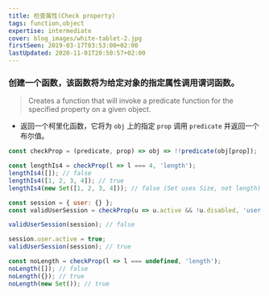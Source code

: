 ```yaml
---
title: 检查属性(Check property)
tags: function,object
expertise: intermediate
cover: blog_images/white-tablet-2.jpg
firstSeen: 2019-03-17T03:53:00+02:00
lastUpdated: 2020-11-01T20:50:57+02:00
---
```


### 创建一个函数，该函数将为给定对象的指定属性调用谓词函数。
> Creates a function that will invoke a predicate function for the specified property on a given object.

- 返回一个柯里化函数，它将为 `obj` 上的指定 `prop` 调用 `predicate` 并返回一个布尔值。

```js
const checkProp = (predicate, prop) => obj => !!predicate(obj[prop]);
```

```js
const lengthIs4 = checkProp(l => l === 4, 'length');
lengthIs4([]); // false
lengthIs4([1, 2, 3, 4]); // true
lengthIs4(new Set([1, 2, 3, 4])); // false (Set uses Size, not length)

const session = { user: {} };
const validUserSession = checkProp(u => u.active && !u.disabled, 'user');

validUserSession(session); // false

session.user.active = true;
validUserSession(session); // true

const noLength = checkProp(l => l === undefined, 'length');
noLength([]); // false
noLength({}); // true
noLength(new Set()); // true
```
